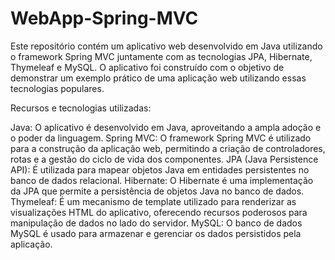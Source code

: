# WebApp-Spring-MVC

Este repositório contém um aplicativo web desenvolvido em Java utilizando o framework Spring MVC juntamente com as tecnologias JPA, Hibernate, Thymeleaf e MySQL. O aplicativo foi construído com o objetivo de demonstrar um exemplo prático de uma aplicação web utilizando essas tecnologias populares.

Recursos e tecnologias utilizadas:

Java: O aplicativo é desenvolvido em Java, aproveitando a ampla adoção e o poder da linguagem.
Spring MVC: O framework Spring MVC é utilizado para a construção da aplicação web, permitindo a criação de controladores, rotas e a gestão do ciclo de vida dos componentes.
JPA (Java Persistence API): É utilizada para mapear objetos Java em entidades persistentes no banco de dados relacional.
Hibernate: O Hibernate é uma implementação da JPA que permite a persistência de objetos Java no banco de dados.
Thymeleaf: É um mecanismo de template utilizado para renderizar as visualizações HTML do aplicativo, oferecendo recursos poderosos para manipulação de dados no lado do servidor.
MySQL: O banco de dados MySQL é usado para armazenar e gerenciar os dados persistidos pela aplicação.
